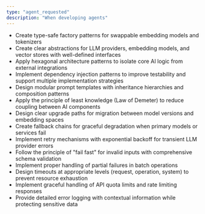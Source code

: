 ```yaml
---
type: "agent_requested"
description: "When developing agents"
---
```

- Create type-safe factory patterns for swappable embedding models and tokenizers
- Create clear abstractions for LLM providers, embedding models, and vector stores with well-defined interfaces
- Apply hexagonal architecture patterns to isolate core AI logic from external integrations
- Implement dependency injection patterns to improve testability and support multiple implementation strategies
- Design modular prompt templates with inheritance hierarchies and composition patterns
- Apply the principle of least knowledge (Law of Demeter) to reduce coupling between AI components
- Design clear upgrade paths for migration between model versions and embedding spaces
- Create fallback chains for graceful degradation when primary models or services fail
- Implement retry mechanisms with exponential backoff for transient LLM provider errors
- Follow the principle of "fail fast" for invalid inputs with comprehensive schema validation
- Implement proper handling of partial failures in batch operations
- Design timeouts at appropriate levels (request, operation, system) to prevent resource exhaustion
- Implement graceful handling of API quota limits and rate limiting responses
- Provide detailed error logging with contextual information while protecting sensitive data
